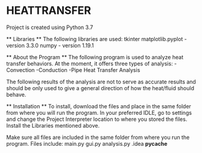 # HEATTRANSFER
Project is created using Python 3.7

** Libraries **
The following libraries are used:
tkinter
matplotlib.pyplot - version 3.3.0
numpy - version 1.19.1


** About the Program **
The following program is used to analyze heat transfer behaviors. At the moment, it offers three types of analysis:
-Convection
-Conduction
-Pipe Heat Transfer Analysis

The following results of the analysis are not to serve as accurate results and should be only used to give a general 
direction of how the heat/fluid should behave. 


** Installation **
To install, download the files and place in the same folder from where you will run the program.
In your preferred IDLE, go to settings and change the Project Interpreter location to where you stored the files. 
Install the Libraries mentioned above. 

Make sure all files are included in the same folder from where you run the program. 
Files include:
main.py
gui.py
analysis.py
.idea
__pycache__
